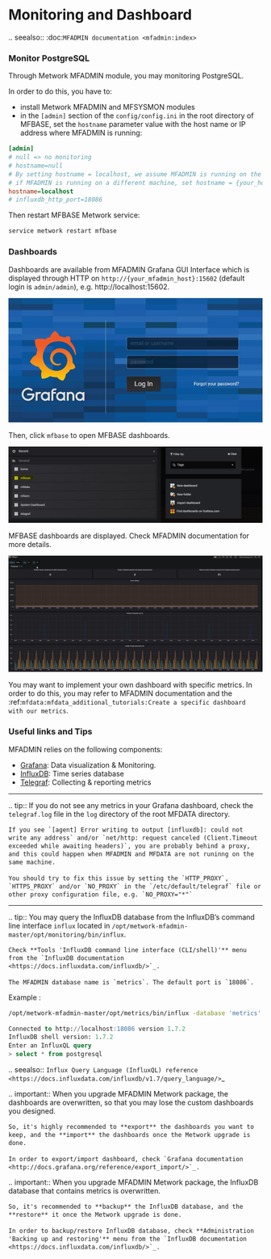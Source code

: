
# Monitoring and Dashboard

.. seealso::
    :doc:`MFADMIN documentation <mfadmin:index>`


### Monitor PostgreSQL
Through Metwork MFADMIN module, you may monitoring PostgreSQL. 

In order to do this, you have to:

- install Metwork MFADMIN and MFSYSMON modules
- in the `[admin]` section of the `config/config.ini` in the root directory of MFBASE, set the `hostname` parameter value with the host name or IP address where MFADMIN is running:

```cfg
[admin]
# null => no monitoring
# hostname=null
# By setting hostname = localhost, we assume MFADMIN is running on the same Linux machine, 
# if MFADMIN is running on a different machine, set hostname = {your_host_name} or { your_host_ip_address}
hostname=localhost
# influxdb_http_port=18086
```

Then restart MFBASE Metwork service:
```bash
service metwork restart mfbase
```

### Dashboards
Dashboards are available from MFADMIN Grafana GUI Interface which is displayed through HTTP on `http://{your_mfadmin_host}:15602` (default login is `admin/admin`), e.g. http://localhost:15602.

![Grafana login](./_images/grafana_login.jpg)

Then, click `mfbase` to open MFBASE dashboards.

![Grafana home](./_images/grafana_home.jpg)

MFBASE dashboards are displayed. Check MFADMIN documentation for more details.

![MFBASE dashboards](./_images/grafana_mfdata_dashboard.jpg)

You may want to implement your own dashboard with specific metrics. In order to do this, you may refer to MFADMIN documentation and the :ref:`mfdata:mfdata_additional_tutorials:Create a specific dashboard with our metrics`.

### Useful links and Tips

MFADMIN relies on the following components:

- [Grafana](http://docs.grafana.org/): Data visualization & Monitoring.
- [InfluxDB](https://docs.influxdata.com/influxdb/): Time series database
- [Telegraf](https://docs.influxdata.com/telegraf/): Collecting & reporting metrics

_ _ _

.. tip::
	If you do not see any metrics in your Grafana dashboard, check the `telegraf.log` file in the `log` directory of the root MFDATA directory.

    If you see `[agent] Error writing to output [influxdb]: could not write any address` and/or `net/http: request canceled (Client.Timeout exceeded while awaiting headers)`, you are probably behind a proxy, and this could happen when MFADMIN and MFDATA are not runinng on the same machine.

    You should try to fix this issue by setting the `HTTP_PROXY`, `HTTPS_PROXY` and/or `NO_PROXY` in the `/etc/default/telegraf` file or other proxy configuration file, e.g. `NO_PROXY="*"`
_ _ _

.. tip::
	You may query the InfluxDB database from the InfluxDB’s command line interface `influx` located in `/opt/metwork-mfadmin-master/opt/monitoring/bin/influx`.

    Check **Tools 'InfluxDB command line interface (CLI/shell)'** menu from the `InfluxDB documentation <https://docs.influxdata.com/influxdb/>`_.

    The MFADMIN database name is `metrics`. The default port is `18086`.

Example :
```bash
/opt/metwork-mfadmin-master/opt/metrics/bin/influx -database 'metrics' -host 'localhost' -port '18086'
```
```sql
Connected to http://localhost:18086 version 1.7.2
InfluxDB shell version: 1.7.2
Enter an InfluxQL query
> select * from postgresql
```

.. seealso::
    `Influx Query Language (InfluxQL) reference <https://docs.influxdata.com/influxdb/v1.7/query_language/>`_

.. important::
	When you upgrade MFADMIN Metwork package, the dashboards are overwritten, so that you may lose the custom dashboards you designed.

    So, it's highly recommended to **export** the dashboards you want to keep, and the **import** the dashboards once the Metwork upgrade is done.

    In order to export/import dashboard, check `Grafana documentation <http://docs.grafana.org/reference/export_import/>`_.

.. important::
	When you upgrade MFADMIN Metwork package, the InfluxDB database that contains metrics is overwritten.

    So, it's recommended to **backup** the InfluxDB database, and the **restore** it once the Metwork upgrade is done.

    In order to backup/restore InfluxDB database, check **Administration 'Backing up and restoring'** menu from the `InfluxDB documentation <https://docs.influxdata.com/influxdb/>`_.

<!--
Intentional comment to prevent m2r from generating bad rst statements when the file ends with a block .. xxx ::
-->
